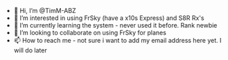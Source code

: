 - 👋 Hi, I’m @TimM-ABZ
- 👀 I’m interested in using FrSky (have a x10s Express) and  S8R Rx's 
- 🌱 I’m currently learning the system - never used it before.   Rank newbie
- 💞️ I’m looking to collaborate on using FrSky for planes 
- 📫 How to reach me - not sure i want to add my email address here yet.  I will do later

<!---
TimM-ABZ/TimM-ABZ is a ✨ special ✨ repository because its `README.md` (this file) appears on your GitHub profile.
You can click the Preview link to take a look at your changes.
--->
